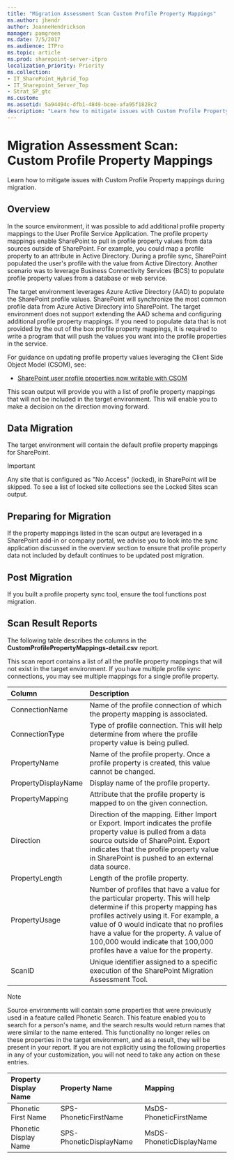 ```yaml
---
title: "Migration Assessment Scan Custom Profile Property Mappings"
ms.author: jhendr
author: JoanneHendrickson
manager: pamgreen
ms.date: 7/5/2017
ms.audience: ITPro
ms.topic: article
ms.prod: sharepoint-server-itpro
localization_priority: Priority
ms.collection:
- IT_SharePoint_Hybrid_Top
- IT_Sharepoint_Server_Top
- Strat_SP_gtc
ms.custom:
ms.assetid: 5a94494c-dfb1-4849-bcee-afa95f1828c2
description: "Learn how to mitigate issues with Custom Profile Property mappings during migration."
---
```


# Migration Assessment Scan: Custom Profile Property Mappings

Learn how to mitigate issues with Custom Profile Property mappings during migration.
  
## Overview

In the source environment, it was possible to add additional profile property mappings to the User Profile Service Application. The profile property mappings enable SharePoint to pull in profile property values from data sources outside of SharePoint. For example, you could map a profile property to an attribute in Active Directory. During a profile sync, SharePoint populated the user's profile with the value from Active Directory. Another scenario was to leverage Business Connectivity Services (BCS) to populate profile property values from a database or web service.
  
The target environment leverages Azure Active Directory (AAD) to populate the SharePoint profile values. SharePoint will synchronize the most common profile data from Azure Active Directory into SharePoint. The target environment does not support extending the AAD schema and configuring additional profile property mappings. If you need to populate data that is not provided by the out of the box profile property mappings, it is required to write a program that will push the values you want into the profile properties in the service.
  
For guidance on updating profile property values leveraging the Client Side Object Model (CSOM), see:
  
- [SharePoint user profile properties now writable with CSOM](https://blogs.msdn.microsoft.com/vesku/2014/11/07/sharepoint-user-profile-properties-now-writable-with-csom/)
    
This scan output will provide you with a list of profile property mappings that will not be included in the target environment. This will enable you to make a decision on the direction moving forward.
  
## Data Migration

The target environment will contain the default profile property mappings for SharePoint.
  
> [!IMPORTANT]
> Any site that is configured as "No Access" (locked), in SharePoint will be skipped. To see a list of locked site collections see the Locked Sites scan output. 
  
## Preparing for Migration

If the property mappings listed in the scan output are leveraged in a SharePoint add-in or company portal, we advise you to look into the sync application discussed in the overview section to ensure that profile property data not included by default continues to be updated post migration.
  
## Post Migration

If you built a profile property sync tool, ensure the tool functions post migration.
  
## Scan Result Reports

The following table describes the columns in the **CustomProfilePropertyMappings-detail.csv** report. 
  
This scan report contains a list of all the profile property mappings that will not exist in the target environment. If you have multiple profile sync connections, you may see multiple mappings for a single profile property.
  
|**Column﻿**|**Description﻿**|
|:-----|:-----|
|﻿ConnectionName  <br/> |﻿Name of the profile connection of which the property mapping is associated.  <br/> |
|ConnectionType  <br/> |﻿Type of profile connection. This will help determine from where the profile property value is being pulled.  <br/> |
|PropertyName  <br/> |﻿Name of the profile property. Once a profile property is created, this value cannot be changed.  <br/> |
|PropertyDisplayName  <br/> |﻿Display name of the profile property.  <br/> |
|PropertyMapping  <br/> |﻿Attribute that the profile property is mapped to on the given connection.  <br/> |
|Direction  <br/> |﻿Direction of the mapping. Either Import or Export. Import indicates the profile property value is pulled from a data source outside of SharePoint. Export indicates that the profile property value in SharePoint is pushed to an external data source.  <br/> |
|PropertyLength  <br/> |﻿Length of the profile property.  <br/> |
|PropertyUsage  <br/> |﻿Number of profiles that have a value for the particular property. This will help determine if this property mapping has profiles actively using it. For example, a value of 0 would indicate that no profiles have a value for the property. A value of 100,000 would indicate that 100,000 profiles have a value for the property.  <br/> |
|ScanID  <br/> |Unique identifier assigned to a specific execution of the SharePoint Migration Assessment Tool.  <br/> |
   
> [!NOTE]
> Source environments will contain some properties that were previously used in a feature called Phonetic Search. This feature enabled you to search for a person's name, and the search results would return names that were similar to the name entered. This functionality no longer relies on these properties in the target environment, and as a result, they will be present in your report. If you are not explicitly using the following properties in any of your customization, you will not need to take any action on these entries. 
  
|**Property Display Name**|**Property Name**|**Mapping**|
|:-----|:-----|:-----|
|Phonetic First Name  <br/> |SPS-PhoneticFirstName  <br/> |MsDS-PhoneticFirstName  <br/> |
|Phonetic Display Name  <br/> |SPS-PhoneticDisplayName  <br/> |MsDS-PhoneticDisplayName  <br/> |
   

